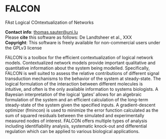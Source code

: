 # FALCON
FAst Logical COntextualization  of Networks


**Contact info**: thomas.sauter@uni.lu  
Please **cite** this software as follows: De Landtsheer et al., XXX  
**Copyright**: This software is freely available for non-commercial users under the GPLv3 license
  

FALCON is a toolbox for the efficient contextualization of logical network models. 
Contextualized network models provide important qualitative and quantitative information about the system being modelled.
Specifically, FALCON is well suited to assess the relative contributions of different signal transduction mechanisms to the behavior of the system at steady-state. 
The logical formulation of the interaction between different molecules is intuitive, and often is the only available information to systems biologists. 
A Bayesian interpretation of the logical ‘gates’ allows for an algebraic formulation of the system and an efficient calculation of the long-term steady-state of the system given the specified inputs. 
A gradient-descent optimizer (fmincon) is used to minimize the error function calculated as the sum of squared residuals between the simulated and experimentally measured nodes of interest. 
FALCON offers multiple types of analysis including identifiability analysis, systematic knock-out and differential regulation which can be applied to various biological applications.
